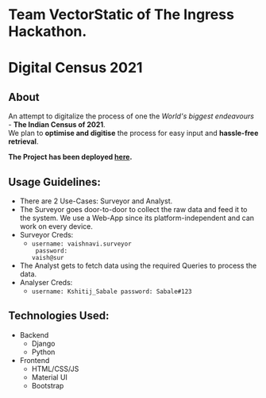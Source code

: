 # Team VectorStatic of The Ingress Hackathon.

# Digital Census 2021

## About

An attempt to digitalize the process of one the _World's biggest endeavours_ - **The Indian Census of 2021**.<br>
We plan to **optimise and digitise** the process for easy input and **hassle-free retrieval**.

<b>The Project has been deployed <a href="https://census2021.herokuapp.com/">here</a>.</b>

## Usage Guidelines:
- There are 2 Use-Cases: Surveyor and Analyst.
- The Surveyor goes door-to-door to collect the raw data and feed it to the system. We use a Web-App since its platform-independent and can work on every device.
- Surveyor Creds:
  - <code>username: vaishnavi.surveyor <br>
    password: vaish@sur</code>
- The Analyst gets to fetch data using the required Queries to process the data.
- Analyser Creds:
  - <code>username: Kshitij_Sabale
password: Sabale#123</code>

## Technologies Used:
- Backend
  - Django
  - Python
- Frontend
  - HTML/CSS/JS
  - Material UI
  - Bootstrap

